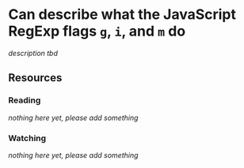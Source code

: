 # Can describe what the JavaScript RegExp flags `g`, `i`, and `m` do
_description tbd_
## Resources
### Reading
_nothing here yet, please add something_
### Watching
_nothing here yet, please add something_
